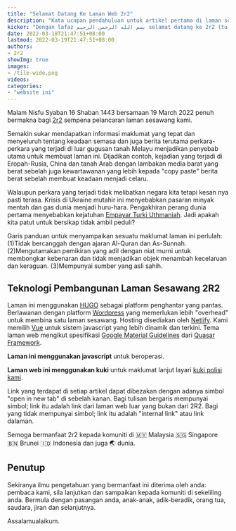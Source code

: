 ```yaml
---
title: "Selamat Datang Ke Laman Web 2r2"
description: "Kata ucapan pendahuluan untuk artikel pertama di laman sesawang 2r2"
kicker: "Dengan lafaz بسم الله الرحمن الرحيم selamat datang ke 2r2 (tu-r-tu)"
date: 2022-03-18T21:47:51+08:00
lastmod: 2022-03-19T21:47:51+08:00
authors:
- 2r2
showImg: true
images:
- /tile-wide.png
videos:
categories:
- "website ini"
---
```


Malam Nisfu Syaban 16 Shaban 1443 bersamaan 19 March 2022 penuh bermakna bagi [2r2](/) sempena pelancaran laman sesawang kami.

Semakin sukar mendapatkan informasi maklumat yang tepat dan menyeluruh tentang keadaan semasa dan juga berita terutama perkara-perkara yang terjadi di luar gugusan tanah Melayu menjadikan penyebab utama untuk membuat laman ini. Dijadikan contoh, kejadian yang terjadi di Eropah-Rusia, China dan tanah Arab dengan lambakan media barat yang berat sebelah juga kewartawanan yang lebih kepada "copy paste" berita berat sebelah membuat keadaan menjadi celaru.

Walaupun perkara yang terjadi tidak melibatkan negara kita tetapi kesan nya pasti terasa. Krisis di Ukraine mutahir ini menyebabkan pasaran minyak mentah dan gas dunia menjadi huru-hara. Pengakhiran perang dunia pertama menyebabkan kejatuhan [Empayar Turki Uthmaniah](https://ms.wikipedia.org/wiki/Empayar_Uthmaniyah). Jadi apakah kita patut untuk bersikap tidak ambil peduli?

Garis panduan untuk menyampaikan sesuatu maklumat laman ini perlulah: (1)Tidak bercanggah dengan ajaran Al-Quran dan As-Sunnah. (2)Mengutamakan pemikiran yang adil dengan niat murni untuk membongkar kebenaran dan tidak menjadikan objek menambah kecelaruan dan keraguan. (3)Mempunyai sumber yang asli sahih.

## Teknologi Pembangunan Laman Sesawang 2R2

Laman ini menggunakan [HUGO](https://gohugo.io/) sebagai platform penghantar yang pantas. Berlawanan dengan platform [Wordpress](https://wordpress.com/) yang memerlukan lebih "overhead" untuk membina satu laman sesawang. Hosting disediakan oleh [Netlify](https://www.netlify.com/). Kami memilih [Vue](https://vuejs.org/) untuk sistem javascript yang lebih dinamik dan terkini. Tema laman web mengikut spesifikasi [Google Material Guidelines](https://material.io/) dari [Quasar Framework](https://quasar.dev/). 

**Laman ini menggunakan javascript** untuk beroperasi.

**Laman web ini menggunakan kuki** untuk maklumat lanjut layari [kuki polisi kami](/cookie/).

Link yang terdapat di setiap artikel dapat dibezakan dengan adanya simbol "open in new tab" di sebelah kanan. Bagi tulisan bergaris mempunyai simbol; link itu adalah link dari laman web luar yang bukan dari 2R2. Bagi yang tidak mempunyai simbol; link itu adalah "internal link" atau link dalaman.

Semoga bermanfaat 2r2 kepada komuniti di 🇲🇾 Malaysia 🇸🇬 Singapore 🇧🇳 Brunei 🇮🇩 Indonesia dan juga 🌏 dunia. 

## Penutup

Sekiranya ilmu pengetahuan yang bermanfaat ini diterima oleh anda: pembaca kami, sila lanjutkan dan sampaikan kepada komuniti di sekeliling anda. Bermula dengan pasangan anda, anak-anak, adik-beradik, orang tua, saudara, jiran dan selanjutnya.

Assalamualaikum.